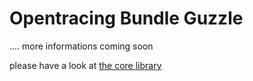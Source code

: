 # Opentracing Bundle Guzzle

.... more informations coming soon

please have a look at [the core library](https://github.com/auxmoney/OpentracingBundle-core/blob/master/README.md)